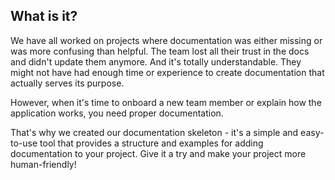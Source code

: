 ## What is it?

We have all worked on projects where documentation was either missing or was more confusing than helpful. The team lost all their trust in the docs and didn't update them anymore. And it's totally understandable. They might not have had enough time or experience to create documentation that actually serves its purpose.

However, when it's time to onboard a new team member or explain how the application works, you need proper documentation.

That's why we created our documentation skeleton - it's a simple and easy-to-use tool that provides a structure and examples for adding documentation to your project. Give it a try and make your project more human-friendly!
